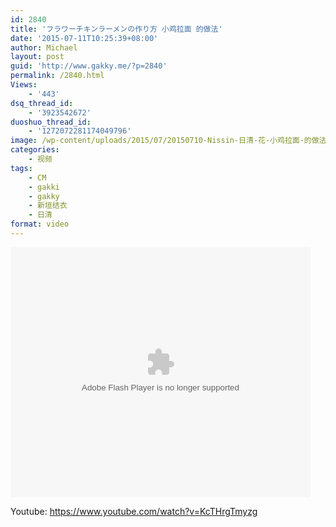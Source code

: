 ```yaml
---
id: 2840
title: 'フラワーチキンラーメンの作り方 小鸡拉面 的做法'
date: '2015-07-11T10:25:39+08:00'
author: Michael
layout: post
guid: 'http://www.gakky.me/?p=2840'
permalink: /2840.html
Views:
    - '443'
dsq_thread_id:
    - '3923542672'
duoshuo_thread_id:
    - '1272072281174049796'
image: /wp-content/uploads/2015/07/20150710-Nissin-日清-花-小鸡拉面-的做法-フラワーチキンラーメンの作り方-720P_2015711102519.jpg
categories:
    - 视频
tags:
    - CM
    - gakki
    - gakky
    - 新垣结衣
    - 日清
format: video
---
```


<embed height="400" src="http://www.tudou.com/v/RdDZVVMpNj8/&bid=05&rpid=51229674&resourceId=51229674_05_05_99/v.swf" type="application/x-shockwave-flash" width="480"></embed>

Youtube: <https://www.youtube.com/watch?v=KcTHrgTmyzg>